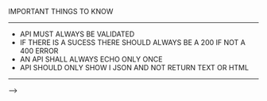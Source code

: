  IMPORTANT THINGS TO KNOW
______________________________________________________________________
- API MUST ALWAYS BE VALIDATED
- IF THERE IS A SUCESS THERE SHOULD ALWAYS BE A 200 IF NOT A 400 ERROR
- AN API SHALL ALWAYS ECHO ONLY ONCE
- API SHOULD ONLY SHOW I JSON AND NOT RETURN TEXT OR HTML
______________________________________________________________________
-->

<!-- STEP 1 -->
<!-- Start up thunderklient and link it to the right document -->
<!-- You can then test it by putting "x" in the document -->

<!-- STEP 2 -->
<!-- Then go into thunderklient and see if it gives a 200 OK status -->

<!-- STEP 3 -->
<!-- You can start with opening a php tag -->
<!-- 
______________________________________________________________________

The wrong way to display the name in thunderklient is by just typing the name in the document.
You want it to respond with some info with json, displaying whatever name you can change in the klient.
______________________________________________________________________

-->

<!-- STEP 4 -->
<!-- You can then put in the field name to maybe "first_name" and the value to whatever the name is -->
<!-- Nothing is gonna pop up when you send the request -->

<!-- STEP 5 -->
<!-- Then you want it it equals some info (WHICH IS THE CORRECT WAY TO USE JSON) -->
<!-- You can put it in like this

<?php

$respond = ['info' => "Monica"];
echo json_encode($respond);

And it will show the name, which is kind of what we want. But what if you have to change the name?
That's correct, you want to use the fieldname called  "first_name" which you always can change the value of any name you wish! 

REMEMBER THIS! 
____________________________
echo json_encode($respond);
____________________________
You echo json_encode at last or it wont show in the thunderklient.
The reason you use json_encode is because you want it to return the text, with eitehr a suceccful or error json encoded string. 

If there is a sucess it will show the text info with the name you want.
it should show this at the moment.

{
    'info': Monica
}

?>
-->

<!-- STEP 6 -->
<!-- 
You want to do something close to what you had done before, but add the fieldname "first_name" so you can change the name in the thunderklient to whatever name you wish.

REMEMBER TO CHECK IF THE METHOD IS EITHER A GET OR POST ON THUNDERKLIENT
If it is some information, that is sensitive you want it to be a GET methode.
In this case, you can just use a POST methode.

Also a reminder: the reason you echo is because you want to print a variable in json_encode
(in this case it's the $response)
-->

<!-- Remember to make sure the MAMP is connected to the right folder, or it won't work -->
